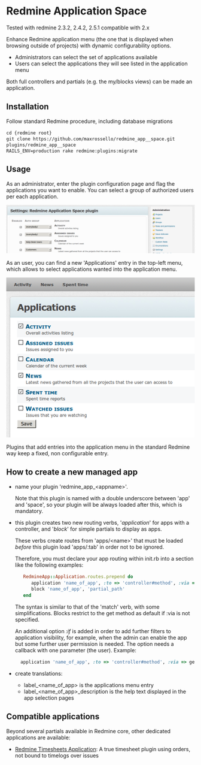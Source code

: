 # Redmine Application Space

Tested with redmine 2.3.2, 2.4.2, 2.5.1 compatible with 2.x

Enhance Redmine application menu (the one that is displayed when browsing outside of projects) with dynamic configurability options.
* Administrators can select the set of applications available
* Users can select the applications they will see listed in the application menu

Both full controllers and partials (e.g. the my/blocks views) can be made an application.

## Installation

Follow standard Redmine procedure, including database migrations

    cd {redmine root}
    git clone https://github.com/maxrossello/redmine_app__space.git plugins/redmine_app__space
    RAILS_ENV=production rake redmine:plugins:migrate

## Usage

As an administrator, enter the plugin configuration page and flag the applications you want to enable.
You can select a group of authorized users per each application.

![Applications](screenshots/AdminSettings.png)

As an user, you can find a new 'Applications' entry in the top-left menu, which allows to select applications wanted into the application menu.

![Applications](screenshots/UserSettings.png)

Plugins that add entries into the application menu in the standard Redmine way keep a fixed, non configurable entry.

## How to create a new managed app

* name your plugin 'redmine_app_&lt;appname&gt;'. 
  
  Note that this plugin is named with a double underscore between 'app' and 'space', so your plugin will be always loaded after this, which is mandatory.
* this plugin creates two new routing verbs, '_application_' for apps with a controller, and '_block_' for simple partials to display as apps.
  
  These verbs create routes from 'apps/&lt;name&gt;' that must be loaded _before_ this plugin load 'apps/:tab' in order not to be ignored.
  
  Therefore, you must declare your app routing within init.rb into a section like the following examples:

  ```ruby
     RedmineApp::Application.routes.prepend do
        application 'name_of_app', :to => 'controller#method', :via => get
        block 'name_of_app', 'partial_path'
     end
  ```
  
  The syntax is similar to that of the 'match' verb, with some simplifications. Blocks restrict to the get method as default if :via is not specified.

  An additional option _:if_ is added in order to add further filters to application visibility, for example, when the admin can enable the app but some further user permission is needed. The option needs a callback with one parameter (the user).
  Example:

  ```ruby
    application 'name_of_app', :to => 'controller#method', :via => get, :if => lambda { |user| ..... }
  ```

* create translations:
  * label_&lt;name_of_app&gt; is the applications menu entry
  * label_&lt;name_of_app&gt;_description is the help text displayed in the app selection pages

## Compatible applications

Beyond several partials available in Redmine core, other dedicated applications are available:

* [Redmine Timesheets Application](https://github.com/maxrossello/redmine_app_timesheets): A true timesheet plugin using orders, not bound to timelogs over issues

